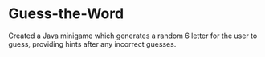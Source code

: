 # Guess-the-Word
Created a Java minigame which generates a random 6 letter for the user to guess, providing hints after any incorrect guesses.

